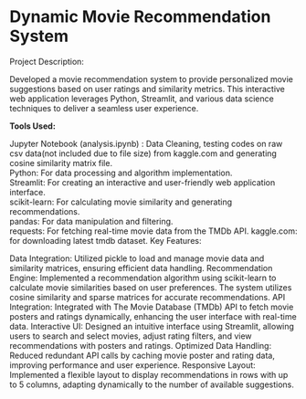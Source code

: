 # Dynamic Movie Recommendation System
Project Description:

Developed a movie recommendation system to provide personalized movie suggestions based on user ratings and similarity metrics. This interactive web application leverages Python, Streamlit, and various data science techniques to deliver a seamless user experience.

**Tools Used:**

Jupyter Notebook (analysis.ipynb) : Data Cleaning, testing codes on raw csv data(not included due to file size) from kaggle.com and generating cosine similarity matrix file.</br>
Python: For data processing and algorithm implementation.</br>
Streamlit: For creating an interactive and user-friendly web application interface.</br>
scikit-learn: For calculating movie similarity and generating recommendations.</br>
pandas: For data manipulation and filtering.</br>
requests: For fetching real-time movie data from the TMDb API.
kaggle.com: for downloading latest tmdb dataset.
Key Features:

Data Integration: Utilized pickle to load and manage movie data and similarity matrices, ensuring efficient data handling.
Recommendation Engine: Implemented a recommendation algorithm using scikit-learn to calculate movie similarities based on user preferences. The system utilizes cosine similarity and sparse matrices for accurate recommendations.
API Integration: Integrated with The Movie Database (TMDb) API to fetch movie posters and ratings dynamically, enhancing the user interface with real-time data.
Interactive UI: Designed an intuitive interface using Streamlit, allowing users to search and select movies, adjust rating filters, and view recommendations with posters and ratings.
Optimized Data Handling: Reduced redundant API calls by caching movie poster and rating data, improving performance and user experience.
Responsive Layout: Implemented a flexible layout to display recommendations in rows with up to 5 columns, adapting dynamically to the number of available suggestions.


